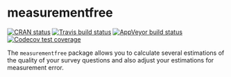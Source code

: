 <!-- README.md is generated from README.Rmd. Please edit that file -->

measurementfree
===============

<!-- badges: start -->

[![CRAN
status](https://www.r-pkg.org/badges/version/measurementfree)](https://cran.r-project.org/package=measurementfree)
[![Travis build
status](https://travis-ci.org/sociometricresearch/measurementfree.svg?branch=master)](https://travis-ci.org/sociometricresearch/measurementfree)
[![AppVeyor build
status](https://ci.appveyor.com/api/projects/status/github/sociometricresearch/measurementfree?branch=master&svg=true)](https://ci.appveyor.com/project/sociometricresearch/measurementfree)
[![Codecov test
coverage](https://codecov.io/gh/sociometricresearch/measurementfree/branch/master/graph/badge.svg)](https://codecov.io/gh/sociometricresearch/measurementfree?branch=master)
<!-- badges: end -->

The `measurementfree` package allows you to calculate several
estimations of the quality of your survey questions and also adjust your
estimations for measurement error.
